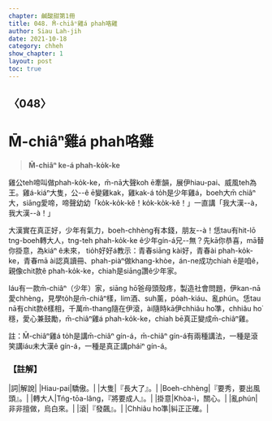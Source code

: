 ```yaml
---
chapter: 鹹酸甜第1冊
title: 048. M̄-chiâⁿ雞á phah咯雞
author: Siau Lah-jih
date: 2021-10-18
category: chheh
show_chapter: 1
layout: post
toc: true
---
```

  
## 〈048〉
# M̄-chiâⁿ雞á phah咯雞
>**M̄-chiâⁿ ke-á phah-ko̍k-ke**

雞公teh啼叫做phah-ko̍k-ke，m̄-nā大聲koh ē牽韻，展伊hiau-pai、威風teh為王。雞á-kiáⁿ大隻，公--ê ē變雞kak，雞kak-á to̍h是少年雞á，boeh大m̄ chiâⁿ大，siāng愛啼，啼聲幼幼「ko̍k-ko̍k-kĕ！ko̍k-ko̍k-kĕ！」一直講「我大漢--à，我大漢--à！」

大漢實在真正好，少年有氣力，boeh-chhèng有本錢，朋友--à！恁tau有hit-lō tng-boeh轉大人，tng-teh phah-ko̍k-ke ê少年gín-á兄--無？先kā你恭喜，mā替你掛意，為kiáⁿ ê未來， tio̍h好好á教示：青春siāng kài好，青春ài phah-ko̍k-ke，青春mā ài認真讀冊、phah-piàⁿ做khang-khòe，án-ne成功chiah ē是咱ê，親像chit款ê phah-ko̍k-ke，chiah是siāng讚ê少年家。

Iáu有一款m̄-chiâⁿ（少年）家，siāng hō͘爸母頭殼疼，製造社會問題，伊kan-nā愛chhèng，見學to̍h是m̄-chiâⁿ樣，lim酒、suh薰，po̍ah-kiáu、亂phún。恁tau nā有chit款ê樣相，千萬m̄-thang隨在伊滾，ài隨時kā伊chhiâu ho͘準，chhiâu ho͘穩，愛心兼鼓勵，m̄-chiâⁿ雞á phah-ko̍k-ke，chiah bē真正變成m̄-chiâⁿ雞。

註：M̄-chiâⁿ雞á to̍h是講m̄-chiâⁿ gín-á，m̄-chiâⁿ gín-á有兩種講法，一種是滾笑講iáu未大漢ê gín-á，一種是真正講pháiⁿ gín-á。 

### 【註解】

|詞|解說|
|Hiau-pai|驕傲。|
|大隻|『長大了』。|
|Boeh-chhèng|『要秀，要出風頭』。|
|轉大人|Tńg-tōa-lâng，『將要成人』。|
|掛意|Khòa-ì，關心。|
|亂phún|非非擅做，烏白來。|
|滾|『發飆』。|
|Chhiâu ho͘準|糾正正確。|
